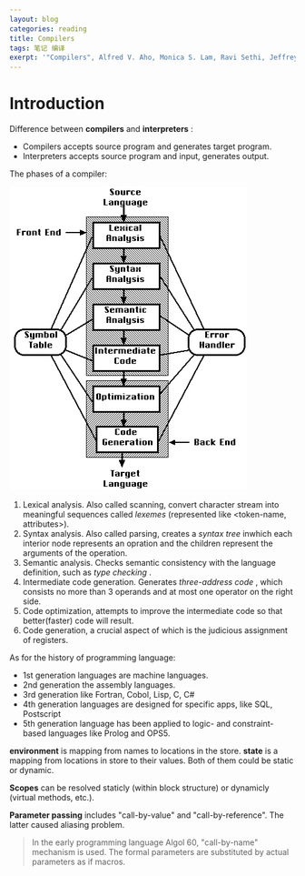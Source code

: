 ```yaml
---
layout: blog
categories: reading
title: Compilers
tags: 笔记 编译
exerpt: '"Compilers", Alfred V. Aho, Monica S. Lam, Ravi Sethi, Jeffrey D. Ullman'
---
```


# Introduction

Difference between **compilers** and **interpreters** :

* Compilers accepts source program and generates target program.
* Interpreters accepts source program and input, generates output.


The phases of a compiler:

![diff-compiler-interpreter](/assets/img/blog/phases.gif)

1. Lexical analysis. Also called scanning, convert character stream into meaningful sequences called *lexemes* (represented like \<token-name, attributes\>).
2. Syntax analysis. Also called parsing, creates a *syntax tree* inwhich each interior node represents an opration and the children represent the arguments of the operation.
3. Semantic analysis. Checks semantic consistency with the language definition, such as *type checking* .
4. Intermediate code generation. Generates *three-address code* , which consists no more than 3 operands and at most one operator on the right side.
5. Code optimization, attempts to improve the intermediate code so that better(faster) code will result.
6. Code generation, a crucial aspect of which is the judicious assignment of registers.

As for the history of programming language:

* 1st generation languages are machine languages.
* 2nd generation the assembly languages.
* 3rd generation like Fortran, Cobol, Lisp, C, C#
* 4th generation languages are designed for specific apps, like SQL, Postscript
* 5th generation language has been applied to logic- and constraint-based languages like Prolog and OPS5.

**environment** is mapping from names to locations in the store. **state** is a mapping from locations in store to their values. Both of them could be static or dynamic.

**Scopes** can be resolved staticly (within block structure) or dynamicly (virtual methods, etc.).

**Parameter passing** includes "call-by-value" and "call-by-reference". The latter caused aliasing problem.

> In the early programming language Algol 60, "call-by-name" mechanism is used. The formal parameters are substituted by actual parameters as if macros.


